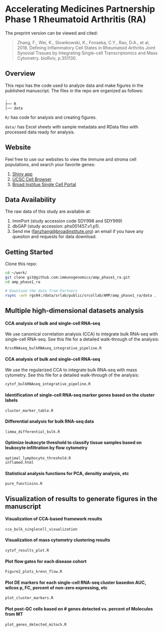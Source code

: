 # Accelerating Medicines Partnership Phase 1 Rheumatoid Arthritis (RA)

The preprint version can be viewed and cited:

> Zhang, F., Wei, K., Slowikowski, K., Fonseka, C.Y., Rao, D.A., et al, 2018. Defining Inflammatory Cell States in Rheumatoid Arthritis Joint Synovial Tissues by Integrating Single-cell Transcriptomics and Mass Cytometry. bioRxiv, p.351130.

## Overview

This repo has the code used to analyze data and make figures in the published manuscript. The files in the repo are organized as follows:

    .
    ├── R
    |── data

`R/` has code for analysis and creating figures.

`data/` has Excel sheets with sample metadata and RData files with processed data ready for analysis.

## Website 

Feel free to use our websites to view the immune and stroma cell populations, and search your favorite genes:
 
1. [Shiny app](https://immunogenomics.io/ampra/)
2. [UCSC Cell Browser](https://immunogenomics.io/cellbrowser/)
3. [Broad Institue Single Cell Portal](https://portals.broadinstitute.org/single_cell/study/amp-phase-1)	

## Data Availability

The raw data of this study are available at:

1. ImmPort (study accession code SDY998 and SDY999)
2. dbGAP (study accession: phs001457.v1.p1). 
3. Send me (fanzhang@broadinstitute.org) an email if you have any quesiton and requests for data download.

## Getting Started

Clone this repo:

```bash
cd ~/work/
git clone git@github.com:immunogenomics/amp_phase1_ra.git
cd amp_phase1_ra

# Download the data from Partners
rsync -avh rgs04:/data/srlab/public/srcollab/AMP/amp_phase1_ra/data .
```

## Multiple high-dimensional datasets analysis

#### CCA analysis of bulk and single-cell RNA-seq

We use canonical correlation analysis (CCA) to integrate bulk RNA-seq with
single-cell RNA-seq. See this file for a detailed walk-through of the analysis:

    R/scRNAseq_bulkRNAseq_integrative_pipeline.R

#### CCA analysis of bulk and single-cell RNA-seq

We use the regularized CCA to integrate bulk RNA-seq with mass cytometry. 
See this file for a detailed walk-through of the analysis:

    cytof_bulkRNAseq_integrative_pipeline.R
    
#### Identification of single-cell RNA-seq marker genes based on the cluster labels     
    
    cluster_marker_table.R
    
#### Differential analysis for bulk RNA-seq data

    limma_differential_bulk.R

#### Optimize leukocyte threshold to classify tissue samples based on leukocyte infiltration by flow cytometry

    optimal_lymphocyte_threshold.R
    inflamed.html
    
#### Statistical analysis functions for PCA, densitiy analysis, etc

    pure_functioins.R
    

## Visualization of results to generate figures in the manuscript

#### Visualization of CCA-based framework results

    cca_bulk_singlecell_visualization

#### Visualization of mass cytometry clustering results

    cytof_results_plot.R
    
#### Plot flow gates for each disease cohort 

    Figure2_plots_krenn_flow.R

#### Plot DE markers for each single-cell RNA-seq cluster basedon AUC, wilcox p, FC, percent of non-zero expressing, etc

    plot_cluster_markers.R
    
#### Plot post-QC cells based on # genes detected vs. percent of Molecules from MT
    
    plot_genes_detected_mitoch.R
    



